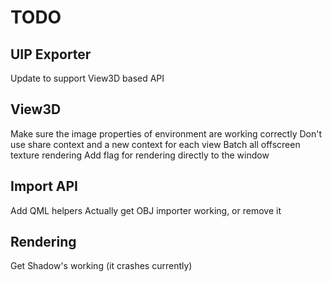 # TODO

## UIP Exporter
Update to support View3D based API

## View3D
Make sure the image properties of environment are working correctly
Don't use share context and a new context for each view
Batch all offscreen texture rendering
Add flag for rendering directly to the window 

## Import API
Add QML helpers
Actually get OBJ importer working, or remove it

## Rendering
Get Shadow's working (it crashes currently)
